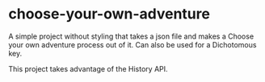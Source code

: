 # choose-your-own-adventure

A simple project without styling that takes a json file and makes a Choose your own adventure process out of it. Can also be used for a Dichotomous key. 

This project takes advantage of the History API.
